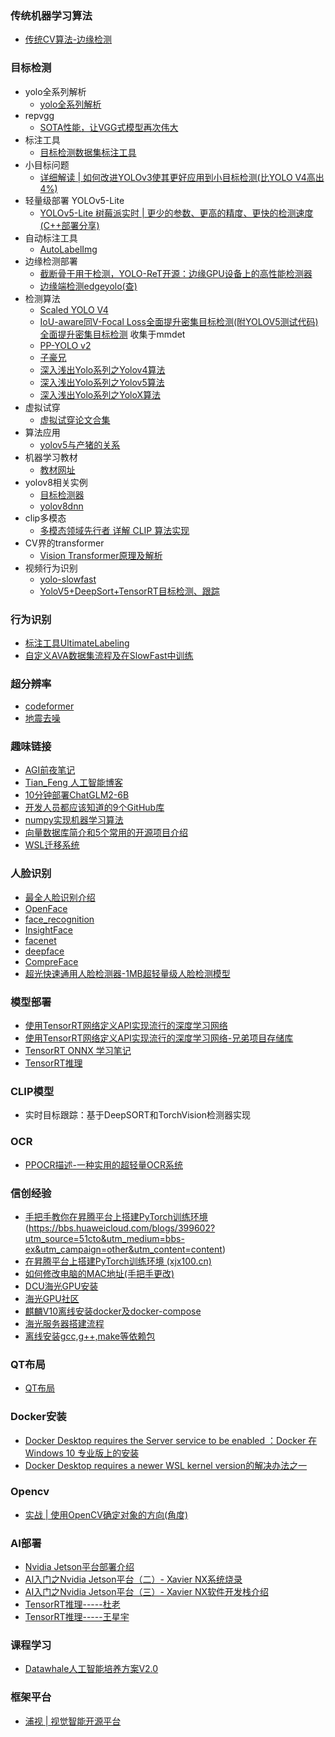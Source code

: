 ### 传统机器学习算法
  - [传统CV算法-边缘检测](source/CV/source/传统CV/cv_1.md)
### 目标检测
- yolo全系列解析
  - [yolo全系列解析](source/CV/source/yolo/yolo.md)
- repvgg
  - [SOTA性能，让VGG式模型再次伟大](https://zhuanlan.zhihu.com/p/344324470)
- 标注工具
  - [目标检测数据集标注工具](https://zhuanlan.zhihu.com/p/445559419)
- 小目标问题
    - [详细解读 | 如何改进YOLOv3使其更好应用到小目标检测(比YOLO V4高出4%)](https://mp.weixin.qq.com/s?__biz=MzU5OTA2Mjk5Mw==&mid=2247491053&idx=1&sn=58fac845ce9fee45205404b35c526c42&chksm=febbfd53c9cc744551b6a5998f0960dbe0ba172943873a1bec35a95c6d2ff20e6ffbbcca7f7b&scene=178&cur_album_id=2089479685876269057#rd)
- 轻量级部署 YOLOv5-Lite
    - [YOLOv5-Lite 树莓派实时 | 更少的参数、更高的精度、更快的检测速度(C++部署分享)](https://mp.weixin.qq.com/s?__biz=MzU5OTA2Mjk5Mw==&mid=2247491133&idx=1&sn=94a2b59dd52e09105e50c66eb46e1f9d&chksm=febbfe83c9cc77952731c5a950bffa360dfc8baa700203899032800ebdb1524adc96efd68dd8&scene=178&cur_album_id=2089479685876269057#rd)
- 自动标注工具
    - [AutoLabelImg](https://github.com/ppogg/AutoLabelImg)
- 边缘检测部署
    - [截断骨干用于检测，YOLO-ReT开源：边缘GPU设备上的高性能检测器](https://github.com/prakharg24/yoloret)
    - [边缘端检测edgeyolo(查)](https://github.com/LSH9832/edgeyolo)
- 检测算法
  - [Scaled YOLO V4](https://github.com/WongKinYiu/PyTorch_YOLOv4)
  - [IoU-aware同V-Focal Loss全面提升密集目标检测(附YOLOV5测试代码)全面提升密集目标检测](https://github.com/hyz-xmaster/VarifocalNet) 收集于mmdet
  - [PP-YOLO v2](https://github.com/PaddlePaddle/PaddleDetection)
  - [子豪兄](https://github.com/TommyZihao/Train_Custom_Dataset.git)
  - [深入浅出Yolo系列之Yolov4算法](https://zhuanlan.zhihu.com/p/143747206)
  - [深入浅出Yolo系列之Yolov5算法](https://zhuanlan.zhihu.com/p/172121380)
  - [深入浅出Yolo系列之YoloX算法](https://zhuanlan.zhihu.com/p/397993315)
- 虚拟试穿
  - [虚拟试穿论文合集](https://github.com/minar09/awesome-virtual-try-on)
- 算法应用
    - [yolov5与产猪的关系](https://mp.weixin.qq.com/s/2yP7ZDRBsAQoTQjNDaIATw)
- 机器学习教材
  - [教材网址](https://github.com/lTbgykio/Books-Free-Books) 
- yolov8相关实例
  - [目标检测器](https://blog.csdn.net/river_star1/article/details/132530344)
  - [yolov8dnn](https://blog.csdn.net/jameschen9051/article/details/131069271)
- clip多模态
  - [多模态领域先行者 详解 CLIP 算法实现](https://zhuanlan.zhihu.com/p/520443068)
- CV界的transformer
  - [Vision Transformer原理及解析](https://zhuanlan.zhihu.com/p/427388113)
- 视频行为识别
  - [yolo-slowfast](https://pytorch.org/hub/facebookresearch_pytorchvideo_slowfast/)
  - [YoloV5+DeepSort+TensorRT目标检测、跟踪](https://blog.csdn.net/xuanlvxin/article/details/117734369?spm=1001.2101.3001.6650.6&utm_medium=distribute.pc_relevant.none-task-blog-2%7Edefault%7EBlogCommendFromBaidu%7ERate-6-117734369-blog-125247388.235%5Ev38%5Epc_relevant_anti_vip_base&depth_1-utm_source=distribute.pc_relevant.none-task-blog-2%7Edefault%7EBlogCommendFromBaidu%7ERate-6-117734369-blog-125247388.235%5Ev38%5Epc_relevant_anti_vip_base&utm_relevant_index=7)

### 行为识别
- [标注工具UltimateLabeling](https://github.com/alexandre01/UltimateLabeling)
- [自定义AVA数据集流程及在SlowFast中训练](https://blog.csdn.net/qq_45672807/article/details/123294954?spm=1001.2101.3001.6650.11&utm_medium=distribute.pc_relevant.none-task-blog-2%7Edefault%7EBlogCommendFromBaidu%7ERate-11-123294954-blog-89518500.235%5Ev38%5Epc_relevant_sort_base1&depth_1-utm_source=distribute.pc_relevant.none-task-blog-2%7Edefault%7EBlogCommendFromBaidu%7ERate-11-123294954-blog-89518500.235%5Ev38%5Epc_relevant_sort_base1&utm_relevant_index=15)
### 超分辨率
- [codeformer](https://zhuanlan.zhihu.com/p/599051269)
- [地震去噪](https://blog.csdn.net/weixin_44259058/article/details/119422994?ops_request_misc=&request_id=&biz_id=102&utm_term=%E5%9C%B0%E9%9C%87%E5%8E%BB%E5%99%AA&utm_medium=distribute.pc_search_result.none-task-blog-2~all~sobaiduweb~default-7-119422994.142^v94^insert_down1&spm=1018.2226.3001.4187)
### 趣味链接
  - [AGI前夜笔记](https://agi360.xyz)
  - [Tian_Feng 人工智能博客](https://tianfeng.space/)
  - [10分钟部署ChatGLM2-6B](https://mp.weixin.qq.com/s/V2Ay4Bqu9dRbB9RyjALtRQ)
  - [开发人员都应该知道的9个GitHub库](https://github.com/EbookFoundation/free-programming-books)
  - [numpy实现机器学习算法](https://github.com/ddbourgin/numpy-ml)
  - [向量数据库简介和5个常用的开源项目介绍](https://mp.weixin.qq.com/s/VwhsedkAl1t94A16rDY9wA)
  - [WSL迁移系统](https://zhuanlan.zhihu.com/p/660443677)



### 人脸识别
- [最全人脸识别介绍](https://blog.csdn.net/qq_23091073/article/details/126930065)
- [OpenFace](https://github.com/TadasBaltrusaitis/OpenFace)
- [face_recognition](https://github.com/ageitgey/face_recognition)
- [InsightFace](https://github.com/deepinsight/insightface)
- [facenet](https://github.com/davidsandberg/facenet)
- [deepface](https://github.com/serengil/deepface)
- [CompreFace](https://github.com/exadel-inc/CompreFace)
- [超光快速通用人脸检测器-1MB超轻量级人脸检测模型](https://gitcode.com/mirrors/Linzaer/Ultra-Light-Fast-Generic-Face-Detector-1MB.git)
### 模型部署
- [使用TensorRT网络定义API实现流行的深度学习网络](https://github.com/wang-xinyu/tensorrtx)
- [使用TensorRT网络定义API实现流行的深度学习网络-兄弟项目存储库](https://github.com/wang-xinyu/pytorchx)
- [TensorRT ONNX 学习笔记](https://zhuanlan.zhihu.com/p/354600414)
- [TensorRT推理](https://blog.csdn.net/JianguoChow/article/details/122684310)
### CLIP模型
- 实时目标跟踪：基于DeepSORT和TorchVision检测器实现

### OCR
- [PPOCR描述-一种实用的超轻量OCR系统](https://zhuanlan.zhihu.com/p/560512112)

### 信创经验
- [手把手教你在昇腾平台上搭建PyTorch训练环境](https://blog.51cto.com/u_15214399/6354822)(https://bbs.huaweicloud.com/blogs/399602?utm_source=51cto&utm_medium=bbs-ex&utm_campaign=other&utm_content=content)
- [在昇腾平台上搭建PyTorch训练环境 (xjx100.cn)](http://wed.xjx100.cn/news/225611.html?action=onClick)
- [如何修改电脑的MAC地址(手把手更改)](https://blog.csdn.net/weixin_44458490/article/details/122297864)
- [DCU海光GPU安装](https://blog.csdn.net/qq_41480495/article/details/127045231?utm_medium=distribute.pc_relevant.none-task-blog-2~default~baidujs_utm_term~default-0-127045231-blog-132588855.235^v38^pc_relevant_anti_vip_base&spm=1001.2101.3001.4242.1&utm_relevant_index=3)
- [海光GPU社区](https://developer.hpccube.com/gitbook//dcu_tutorial/#11)
- [麒麟V10离线安装docker及docker-compose](https://blog.csdn.net/QQ83512272/article/details/126323435)
- [海光服务器搭建流程](https://developer.hpccube.com/gitbook//dcu_tutorial/index.html)
- [离线安装gcc,g++,make等依赖包](https://blog.csdn.net/weixin_38090079/article/details/131846961?spm=1001.2014.3001.5502)
### QT布局
- [QT布局](https://blog.csdn.net/Fdog_/article/details/107522283)
### Docker安装
- [Docker Desktop requires the Server service to be enabled ：Docker 在 Windows 10 专业版上的安装](https://blog.csdn.net/sunhy_csdn/article/details/106526991)
- [Docker Desktop requires a newer WSL kernel version的解决办法之一](https://blog.csdn.net/qq_52695936/article/details/133535253#:~:text=Docker%20Desktop%20requires%20a%20newer%20WSL%20kernel%20version%E7%9A%84%E8%A7%A3%E5%86%B3%E5%8A%9E%E6%B3%95%E4%B9%8B%E4%B8%80,%E5%90%AF%E5%8A%A8%20Docker%20Desktop%20%EF%BC%9A%20%E8%AE%A1%E7%AE%97%E6%9C%BA%E9%87%8D%E6%96%B0%E5%90%AF%E5%8A%A8%E5%90%8E%EF%BC%8C%E5%B0%9D%E8%AF%95%E5%86%8D%E6%AC%A1%E5%90%AF%E5%8A%A8%20Docker%20Desktop%E3%80%82%20)
### Opencv
- [实战 | 使用OpenCV确定对象的方向(角度)](https://mp.weixin.qq.com/s/g36hn27h5cx3am_baKg54g)
### AI部署 
- [Nvidia Jetson平台部署介绍](https://blog.csdn.net/qq_37755518/article/details/130286439)
- [AI入门之Nvidia Jetson平台（二）- Xavier NX系统烧录](https://blog.csdn.net/qq_37755518/article/details/130381004?spm=1001.2014.3001.5502)
- [AI入门之Nvidia Jetson平台（三）- Xavier NX软件开发栈介绍](https://blog.csdn.net/qq_37755518/article/details/130424642?spm=1001.2014.3001.5502)
- [TensorRT推理-----杜老](https://github.com/shouxieai/tensorRT_Pro)
- [TensorRT推理-----王星宇](https://github.com/wang-xinyu/tensorrtx)
### 课程学习
- [Datawhale人工智能培养方案V2.0](https://datawhale.feishu.cn/docs/doccn0AOicI3LJ8RwhY0cuDPSOc#9qam2V)
### 框架平台
  - [浦视  | 视觉智能开源平台](https://openxlab.org.cn/openplatform?lang=zh-CN)

  